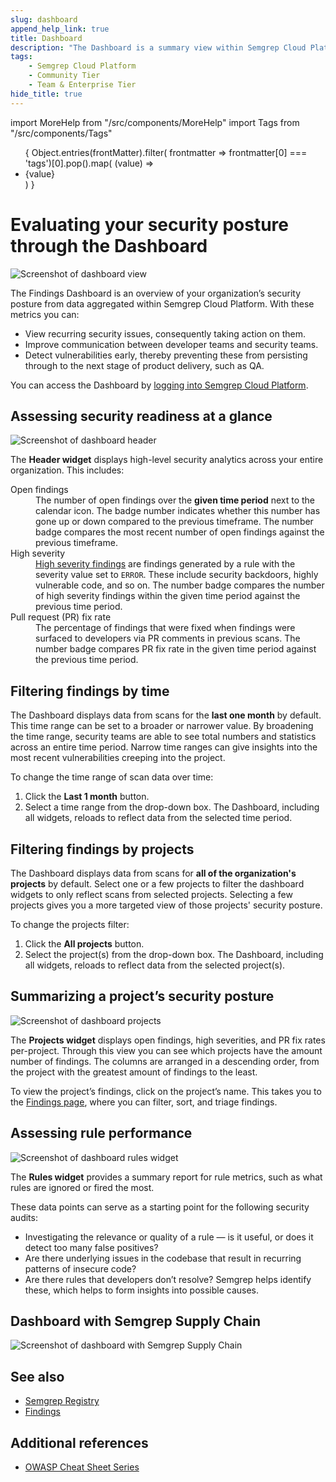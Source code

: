 ```yaml
---
slug: dashboard 
append_help_link: true
title: Dashboard 
description: "The Dashboard is a summary view within Semgrep Cloud Platform to help security teams evaluate their organization's security posture."
tags:
    - Semgrep Cloud Platform
    - Community Tier
    - Team & Enterprise Tier
hide_title: true
---
```


import MoreHelp from "/src/components/MoreHelp"
import Tags from "/src/components/Tags"

<ul id="tag__badge-list">
{
Object.entries(frontMatter).filter(
    frontmatter => frontmatter[0] === 'tags')[0].pop().map(
    (value) => <li class='tag__badge-item'>{value}</li> )
}
</ul>

# Evaluating your security posture through the Dashboard

![Screenshot of dashboard view](/img/dashboard-view.png)

The Findings Dashboard is an overview of your organization’s security posture from data aggregated within Semgrep Cloud Platform. With these metrics you can:

* View recurring security issues, consequently taking action on them.
* Improve communication between developer teams and security teams.
* Detect vulnerabilities early, thereby preventing these from persisting through to the next stage of product delivery, such as QA.

You can access the Dashboard by [logging into Semgrep Cloud Platform](https://semgrep.dev/login?return_path=/manage/projects).

## Assessing security readiness at a glance

![Screenshot of dashboard header](/img/dashboard-header.png)

The **Header widget** displays high-level security analytics across your entire organization. This includes:
<dl>
	<dt>Open findings</dt>
	<dd>The number of open findings over the <b>given time period</b> next to the calendar icon. The badge number indicates whether this number has gone up or down compared to the previous timeframe. The number badge compares the most recent number of open findings against the previous timeframe.</dd>
	<dt>High severity</dt>
	<dd><a href='/semgrep-code/findings/#understanding-the-findings-data'>High severity findings</a> are findings generated by a rule with the severity value set to <code>ERROR</code>. These include security backdoors, highly vulnerable code, and so on. The number badge compares the number of high severity findings within the given time period against the previous time period.</dd>
	<dt>Pull request (PR) fix rate</dt>
	<dd>The percentage of findings that were fixed when findings were surfaced to developers via PR comments in previous scans. The number badge compares PR fix rate in the given time period against the previous time period.</dd>
</dl>

## Filtering findings by time

The Dashboard displays data from scans for the **last one month** by default. This time range can be set to a broader or narrower value. By broadening the time range, security teams are able to see total numbers and statistics across an entire time period. Narrow time ranges can give insights into the most recent vulnerabilities creeping into the project.

To change the time range of scan data over time:

1. Click the <i class="fa-solid fa-calendar-days"></i> **Last 1 month** button.
2. Select a time range from the drop-down box. The Dashboard, including all widgets, reloads to reflect data from the selected time period.

## Filtering findings by projects

The Dashboard displays data from scans for **all of the organization's projects** by default. Select one or a few projects to filter the dashboard widgets to only reflect scans from selected projects. Selecting a few projects gives you a more targeted view of those projects' security posture.

To change the projects filter:

1. Click the <i class="fa-solid fa-sliders"></i> **All projects** button.
2. Select the project(s) from the drop-down box. The Dashboard, including all widgets, reloads to reflect data from the selected project(s).

## Summarizing a project’s security posture

![Screenshot of dashboard projects](/img/dashboard-project.png)

The **Projects widget** displays open findings, high severities, and PR fix rates per-project. Through this view you can see which projects have the amount number of findings. The columns are arranged in a descending order, from the project with the greatest amount of findings to the least.

To view the project’s findings, click on the project’s name. This takes you to the [Findings page](/semgrep-code/findings), where you can filter, sort, and triage findings.

## Assessing rule performance

![Screenshot of dashboard rules widget](/img/dashboard-rules.png)

The **Rules widget** provides a summary report for rule metrics, such as what rules are ignored or fired the most.

These data points can serve as a starting point for the following security audits:

- Investigating the relevance or quality of a rule — is it useful, or does it detect too many false positives?
- Are there underlying issues in the codebase that result in recurring patterns of insecure code?
- Are there rules that developers don’t resolve? Semgrep helps identify these, which helps to form insights into possible causes.

<!--

### Rule performance through Developer Feedback

![Screenshot of developer feedback](/img/dashboard-devfeedback.png)

In Team/Enterprise Dashboards, these additional metrics are visible:

* Most disliked
* Slowest

The **Most disliked** metric is taken from the **Developer Feedback** feature. Developers are able to provide feedback on findings that are not the most accurate. This feature is available for Team/Enterprise users.

![Screenshot of developer feedback end flow](/img/dashboard-devfeedback2.png)

-->

## Dashboard with Semgrep Supply Chain



![Screenshot of dashboard with Semgrep Supply Chain](/img/dashboard-with-supply-chain.png)



## See also

* [Semgrep Registry](https://semgrep.dev/explore)
* [Findings](semgrep-code/findings)

## Additional references

* [OWASP Cheat Sheet Series](https://github.com/OWASP/CheatSheetSeries)

<MoreHelp />
